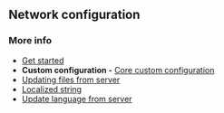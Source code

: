 ## Network  configuration

### More info 
- [Get started](/Documentation/GetStarted.md)
- **Custom configuration -** [Core custom configuration](/Documentation/CustomConfiguration.md)
- [Updating files from server](/Documentation/UpdatingFromServer.md)
- [Localized string](/Documentation/LocalizedString.md)
- [Update language from server](/Documentation/UpdateLanguageFromServer.md)
